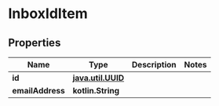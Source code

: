 
# InboxIdItem

## Properties
Name | Type | Description | Notes
------------ | ------------- | ------------- | -------------
**id** | [**java.util.UUID**](java.util.UUID) |  | 
**emailAddress** | **kotlin.String** |  | 



